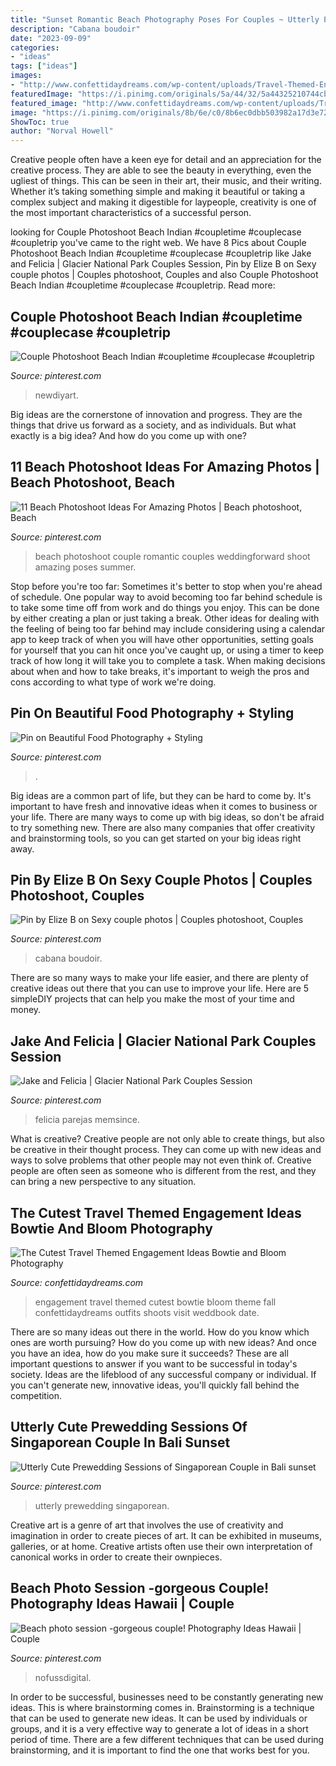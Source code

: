 ```yaml
---
title: "Sunset Romantic Beach Photography Poses For Couples ~ Utterly Prewedding Singaporean"
description: "Cabana boudoir"
date: "2023-09-09"
categories:
- "ideas"
tags: ["ideas"]
images:
- "http://www.confettidaydreams.com/wp-content/uploads/Travel-Themed-Engagement-Photos-30.jpeg"
featuredImage: "https://i.pinimg.com/originals/5a/44/32/5a44325210744cbe69ec31b264cb33b2.jpg"
featured_image: "http://www.confettidaydreams.com/wp-content/uploads/Travel-Themed-Engagement-Photos-30.jpeg"
image: "https://i.pinimg.com/originals/8b/6e/c0/8b6ec0dbb503982a17d3e72e58706522.jpg"
ShowToc: true
author: "Norval Howell"
---
```



Creative people often have a keen eye for detail and an appreciation for the creative process. They are able to see the beauty in everything, even the ugliest of things. This can be seen in their art, their music, and their writing. Whether it’s taking something simple and making it beautiful or taking a complex subject and making it digestible for laypeople, creativity is one of the most important characteristics of a successful person.

	

		
looking for Couple Photoshoot Beach Indian #coupletime #couplecase #coupletrip you've came to the right web. We have 8 Pics about Couple Photoshoot Beach Indian #coupletime #couplecase #coupletrip like Jake and Felicia | Glacier National Park Couples Session, Pin by Elize B on Sexy couple photos | Couples photoshoot, Couples and also Couple Photoshoot Beach Indian #coupletime #couplecase #coupletrip. Read more:
		
    
## Couple Photoshoot Beach Indian #coupletime #couplecase #coupletrip

<img loading=lazy src="https://i.pinimg.com/originals/e8/4b/84/e84b841a2a3e280c405dcb7742360704.jpg" onerror="this.onerror=null;this.src='https://tse2.mm.bing.net/th?id=OIP.IrPGGo0rC_pzCN7ru10kpwHaLH&amp;pid=15.1';" alt="Couple Photoshoot Beach Indian #coupletime #couplecase #coupletrip">

_Source: pinterest.com_

>newdiyart. 

	

Big ideas are the cornerstone of innovation and progress. They are the things that drive us forward as a society, and as individuals. But what exactly is a big idea? And how do you come up with one?

    
## 11 Beach Photoshoot Ideas For Amazing Photos | Beach Photoshoot, Beach

<img loading=lazy src="https://i.pinimg.com/originals/5a/44/32/5a44325210744cbe69ec31b264cb33b2.jpg" onerror="this.onerror=null;this.src='https://tse1.mm.bing.net/th?id=OIP.i19PBcgQLTNd1QnX0Xp1qQHaLG&amp;pid=15.1';" alt="11 Beach Photoshoot Ideas For Amazing Photos | Beach photoshoot, Beach">

_Source: pinterest.com_

>beach photoshoot couple romantic couples weddingforward shoot amazing poses summer. 

	

Stop before you're too far: Sometimes it's better to stop when you're ahead of schedule.
One popular way to avoid becoming too far behind schedule is to take some time off from work and do things you enjoy. This can be done by either creating a plan or just taking a break. Other ideas for dealing with the feeling of being too far behind may include considering using a calendar app to keep track of when you will have other opportunities, setting goals for yourself that you can hit once you've caught up, or using a timer to keep track of how long it will take you to complete a task. When making decisions about when and how to take breaks, it's important to weigh the pros and cons according to what type of work we're doing.

    
## Pin On Beautiful Food Photography + Styling

<img loading=lazy src="https://i.pinimg.com/originals/8b/6e/c0/8b6ec0dbb503982a17d3e72e58706522.jpg" onerror="this.onerror=null;this.src='https://tse1.mm.bing.net/th?id=OIP.Bci42TzbidNmZF4n8_8rqQAAAA&amp;pid=15.1';" alt="Pin on Beautiful Food Photography + Styling">

_Source: pinterest.com_

>. 

	

Big ideas are a common part of life, but they can be hard to come by. It's important to have fresh and innovative ideas when it comes to business or your life. There are many ways to come up with big ideas, so don't be afraid to try something new. There are also many companies that offer creativity and brainstorming tools, so you can get started on your big ideas right away.

    
## Pin By Elize B On Sexy Couple Photos | Couples Photoshoot, Couples

<img loading=lazy src="https://i.pinimg.com/originals/41/64/c3/4164c3a911437b7a580790be75d7907c.jpg" onerror="this.onerror=null;this.src='https://tse1.mm.bing.net/th?id=OIP.wc5J4SJ-QimbFYH28YJIHAHaLH&amp;pid=15.1';" alt="Pin by Elize B on Sexy couple photos | Couples photoshoot, Couples">

_Source: pinterest.com_

>cabana boudoir. 

	

There are so many ways to make your life easier, and there are plenty of creative ideas out there that you can use to improve your life. Here are 5 simpleDIY projects that can help you make the most of your time and money.

    
## Jake And Felicia | Glacier National Park Couples Session

<img loading=lazy src="https://i.pinimg.com/originals/f1/72/bb/f172bb09252a3b0a7859ff46363a8f9b.jpg" onerror="this.onerror=null;this.src='https://tse3.mm.bing.net/th?id=OIP.uKH7JHFJ1r4yFJX29PlrDQHaLH&amp;pid=15.1';" alt="Jake and Felicia | Glacier National Park Couples Session">

_Source: pinterest.com_

>felicia parejas memsince. 

	

What is creative?
Creative people are not only able to create things, but also be creative in their thought process. They can come up with new ideas and ways to solve problems that other people may not even think of. Creative people are often seen as someone who is different from the rest, and they can bring a new perspective to any situation.

    
## The Cutest Travel Themed Engagement Ideas Bowtie And Bloom Photography

<img loading=lazy src="http://www.confettidaydreams.com/wp-content/uploads/Travel-Themed-Engagement-Photos-30.jpeg" onerror="this.onerror=null;this.src='https://tse2.mm.bing.net/th?id=OIP.LG5XzWGGfl-jylEsYwhbWAHaKH&amp;pid=15.1';" alt="The Cutest Travel Themed Engagement Ideas Bowtie and Bloom Photography">

_Source: confettidaydreams.com_

>engagement travel themed cutest bowtie bloom theme fall confettidaydreams outfits shoots visit weddbook date. 

	

There are so many ideas out there in the world. How do you know which ones are worth pursuing? How do you come up with new ideas? And once you have an idea, how do you make sure it succeeds? These are all important questions to answer if you want to be successful in today's society. Ideas are the lifeblood of any successful company or individual. If you can't generate new, innovative ideas, you'll quickly fall behind the competition.

    
## Utterly Cute Prewedding Sessions Of Singaporean Couple In Bali Sunset

<img loading=lazy src="https://i.pinimg.com/originals/4d/06/39/4d06393880a6a42f7c04761dc377041a.jpg" onerror="this.onerror=null;this.src='https://tse4.mm.bing.net/th?id=OIP.rlpS3wAuY9tdZakKAgL9lgHaLH&amp;pid=15.1';" alt="Utterly Cute Prewedding Sessions of Singaporean Couple in Bali sunset">

_Source: pinterest.com_

>utterly prewedding singaporean. 

	

Creative art is a genre of art that involves the use of creativity and imagination in order to create pieces of art. It can be exhibited in museums, galleries, or at home. Creative artists often use their own interpretation of canonical works in order to create their ownpieces.

    
## Beach Photo Session -gorgeous Couple! Photography Ideas Hawaii | Couple

<img loading=lazy src="https://i.pinimg.com/originals/71/47/a4/7147a42a2ac93971750bf91f6b755cbd.jpg" onerror="this.onerror=null;this.src='https://tse3.mm.bing.net/th?id=OIP.QK8kXral7KyzdenVzVol-wHaLH&amp;pid=15.1';" alt="Beach photo session -gorgeous couple! Photography Ideas Hawaii | Couple">

_Source: pinterest.com_

>nofussdigital. 

	

In order to be successful, businesses need to be constantly generating new ideas. This is where brainstorming comes in. Brainstorming is a technique that can be used to generate new ideas. It can be used by individuals or groups, and it is a very effective way to generate a lot of ideas in a short period of time. There are a few different techniques that can be used during brainstorming, and it is important to find the one that works best for you.

